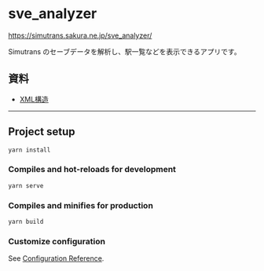 # sve_analyzer

https://simutrans.sakura.ne.jp/sve_analyzer/

Simutrans のセーブデータを解析し、駅一覧などを表示できるアプリです。

## 資料

- [XML構造](./docs/xml_structure.md)


---

## Project setup
```
yarn install
```

### Compiles and hot-reloads for development
```
yarn serve
```

### Compiles and minifies for production
```
yarn build
```

### Customize configuration
See [Configuration Reference](https://cli.vuejs.org/config/).
